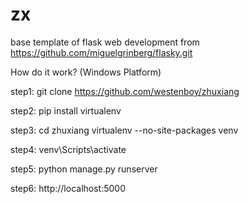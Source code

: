 # zx
base template of flask web development from https://github.com/miguelgrinberg/flasky.git

How do it work? (Windows Platform)

step1: git clone https://github.com/westenboy/zhuxiang

step2: pip install virtualenv

step3: cd zhuxiang virtualenv --no-site-packages venv

step4: venv\Scripts\activate

step5: python manage.py runserver

step6: http://localhost:5000
